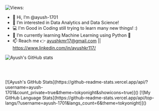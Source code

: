 ![Views: ](https://visitor-badge.laobi.icu/badge?page_id=ayush-1701.ayush-1701)

- 👋 Hi, I’m @ayush-1701
- 👀 I’m interested in Data Analytics and Data Science!
- 💻 I'm Good in Coding still trying to learn many new things! :) 
- 🌱 I’m currently learning Machine Learning using Python 🐍
- 📫 Reach me 👉 ayushkmr17@gmail.com || https://www.linkedin.com/in/ayushkr117/

<!--
<h2>Skillset</h2>

<p align="left">
<img src="https://raw.githubusercontent.com/github/explore/80688e429a7d4ef2fca1e82350fe8e3517d3494d/topics/python/python.png" alt="Python" height="40" style="vertical-align:top; margin:4px">
<img src="https://raw.githubusercontent.com/github/explore/80688e429a7d4ef2fca1e82350fe8e3517d3494d/topics/cpp/cpp.png" alt="cpp" height="40" style="vertical-align:top; margin:4px">
<img src="https://raw.githubusercontent.com/github/explore/80688e429a7d4ef2fca1e82350fe8e3517d3494d/topics/c/c" alt="c" height="40" style="vertical-align:top; margin:4px">
</p> -->

<!---
ayush-1701/ayush-1701 is a ✨ special ✨ repository because its `README.md` (this file) appears on your GitHub profile.
You can click the Preview link to take a look at your changes.
- 💞️ I’m looking to collaborate for DataScience Projects! ;)
--->

![Ayush's GitHub stats](https://github-readme-stats.vercel.app/api?username=anuraghazra&show_icons=true)


<br><br>
<div>
  <p>
    [![Ayush's GitHub Stats](https://github-readme-stats.vercel.app/api/?username=ayush-1701&count_private=true&theme=tokyonight&showicons=true)]()
    [![My GitHub Language Stats](https://github-readme-stats.vercel.app/api/top-langs/?username=ayush-1701&langs_count=6&theme=tokyonight)]()
  </p>
</div>
